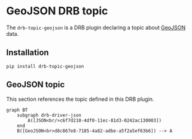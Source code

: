 # GeoJSON DRB topic

The `drb-topic-geojson` is a DRB plugin declaring a topic about
[GeoJSON](https://geojson.org/) data.

## Installation
```shell
pip install drb-topic-geojson
```

## GeoJSON topic
This section references the topic defined in this DRB plugin.

```mermaid
graph BT
    subgraph drb-driver-json 
        A([JSON<br/>c6f7d210-4df0-11ec-81d3-0242ac130003])
    end
    B([GeoJSON<br>d8c867e8-7185-4a82-adbe-a5f2a5ef63b6]) --> A
```